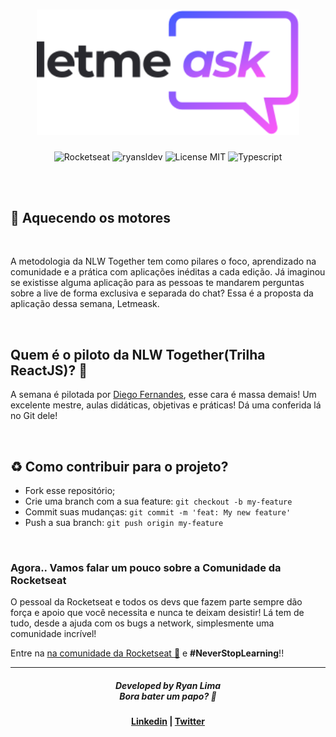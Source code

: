 <h1 align="center">
  <img src="./src/assets/images/logo.svg" width="420px" /><br>
</h1>
<p align="center">
  <img alt="Rocketseat" src="https://img.shields.io/badge/Created%20by%3A-Rocketseat-%236D5CCD" />
  <img alt="ryansldev" src="https://img.shields.io/badge/Developed%20by%3A-ryansldev-%23DD3B3F" />
  <img alt="License MIT" src="https://img.shields.io/badge/License-MIT-%2398C611" />
  <img alt="Typescript" src="https://img.shields.io/badge/Main%20lenguage-Typescript-%232F74C0" /> <br />
</p>

<br />
<br />

## :rocket: Aquecendo os motores
<br />

A metodologia da NLW Together tem como pilares o foco, aprendizado na comunidade e a prática com aplicações inéditas a cada edição. Já imaginou se existisse alguma aplicação para as pessoas te mandarem perguntas sobre a live de forma exclusiva e separada do chat? Essa é a proposta da aplicação dessa semana, Letmeask. 

<br />

## Quem é o piloto da NLW Together(Trilha ReactJS)? :rocket:

A semana é pilotada por [Diego Fernandes](https://github.com/diego3g), esse cara é massa demais! Um excelente mestre, aulas didáticas, objetivas e práticas! Dá uma conferida lá no Git dele!

<br />

## :recycle: Como contribuir para o projeto?

- Fork esse repositório;
- Crie uma branch com a sua feature: `git checkout -b my-feature`
- Commit suas mudanças: `git commit -m 'feat: My new feature'`
- Push a sua branch: `git push origin my-feature`

<br />

### Agora.. Vamos falar um pouco sobre a Comunidade da Rocketseat

O pessoal da Rocketseat e todos os devs que fazem parte sempre dão força e apoio que você necessita e nunca te deixam desistir! Lá tem de tudo, desde a ajuda com os bugs a network, simplesmente uma comunidade incrível!

Entre na [na comunidade da Rocketseat :rocket:](https://discordapp.com/invite/gCRAFhc) e <b>#NeverStopLearning</b>!!

---

<h5 align="center">Developed by <strong>Ryan Lima <br /> Bora bater um papo? 🚀</h5>
<p align="center">
  <a href="https://www.linkedin.com/in/ryansldev/">Linkedin</a>
  |
  <a href="https://twitter.com/ryansldev">Twitter</a>
</p>